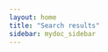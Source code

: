 ```yaml
---
layout: home
title: "Search results"
sidebar: mydoc_sidebar
---
```


<searchresults-only>
</searchresults-only>
